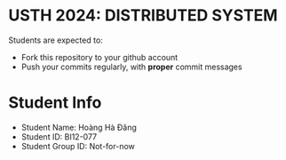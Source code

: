USTH 2024: DISTRIBUTED SYSTEM
=====================================================

Students are expected to:
* Fork this repository to your github account
* Push your commits regularly, with **proper** commit messages


Student Info
=========================

* Student Name: Hoàng Hà Đăng
* Student ID: BI12-077 
* Student Group ID: Not-for-now
